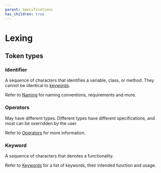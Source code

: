 ```yaml
---
parent: Specifications
has_children: true
---
```


# Lexing

## Token types

### Identifier

A sequence of characters that identifies a variable, class, or method. They cannot be identical to [keywords](#Keyword).

Refer to [Naming](Naming.md) for naming conventions, requirements and more.

### Operators

May have different types. Different types have different specifications, and most can be overridden by the user.

Refer to [Operators](./Lexing/Operators.md) for more information.

### Keyword

A sequence of characters that denotes a functionality.

Refer to [Keywords](./Lexing/Keywords.md) for a list of keywords, their intended function and usage.
